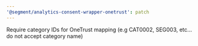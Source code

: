 ```yaml
---
'@segment/analytics-consent-wrapper-onetrust': patch
---
```


Require category IDs for OneTrust mapping (e.g CAT0002, SEG003, etc... do not accept category name)
